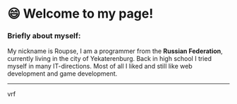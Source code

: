 # 😄 Welcome to my page!

### Briefly about myself:
My nickname is Roupse, I am a programmer from the **Russian Federation**, currently living in the city of Yekaterenburg. Back in high school I tried myself in many IT-directions. Most of all I liked and still like web development and game development.

---

vrf
